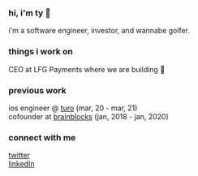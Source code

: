 ### hi, i'm ty 👋

i'm a software engineer, investor, and wannabe golfer.

### things i work on
CEO at LFG Payments where we are building 🤫

### previous work
ios engineer @ [turo](https://turo.com) (mar, 20 - mar, 21)<br />
cofounder at [brainblocks](https://github.com/brainblocks) (jan, 2018 - jan, 2020)<br />

### connect with me
[twitter](https://twitter.com/schenkty)<br />
[linkedIn](https://www.linkedin.com/in/schenkty)
